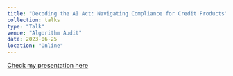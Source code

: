 ```yaml
---
title: "Decoding the AI Act: Navigating Compliance for Credit Products"
collection: talks
type: "Talk"
venue: "Algorithm Audit"
date: 2023-06-25
location: "Online"
---
```

[Check my presentation here](https://docs.google.com/presentation/d/1ahmidfKg2GqcxVHfe3YNKYswn7qz8Jf3Q-yBPqXueBA/edit?usp=sharing)

